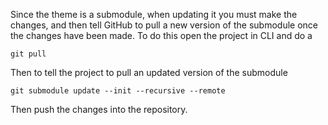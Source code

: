Since the theme is a submodule, when updating it you must make the changes, and then tell GitHub to pull a new version of the submodule once the changes have been made. To do this open the project in CLI and do a
```
git pull
```
Then to tell the project to pull an updated version of the submodule
```
git submodule update --init --recursive --remote
```
Then push the changes into the repository.
